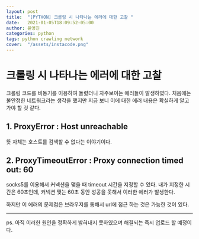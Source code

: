 ```yaml
---
layout: post
title:  "[PYTHON] 크롤링 시 나타나는 에러에 대한 고찰 "
date:   2021-01-05T18:09:52-05:00
author: 윤영진
categories: python
tags: python crawling network
cover:  "/assets/instacode.png"
---
```

# 크롤링 시 나타나는 에러에 대한 고찰

크롤링 코드를 비동기를 이용하여 돌렸더니 자주보이는 에러들이 발생하였다. 처음에는 불안정한 네트워크라는 생각을 했지만 지금 보니 이에 대한 에러 내용은 확실하게 알고 가야 할 것 같다. 

## 1. ProxyError : Host unreachable

뜻 자체는 호스트를 검색할 수 없다는 이야기이다. 

## 2. ProxyTimeoutError : Proxy connection timed out: 60

socks5를 이용해서 커넥션을 맺을 때 timeout 시간을 지정할 수 있다. 내가 지정한 시간은 60초인데, 커넥션 맺는 60초 동안 성공을 못해서 이러한 에러가 발생한다. 

하지만 이 에러의 문제점은 브라우저를 통해서 url에 접근 하는 것은 가능한 것이 있다. 

------------

ps. 아직 이러한 원인을 정확하게 밝혀내지 못하였으며 해결되는 즉시 업로드 할 예정이다.